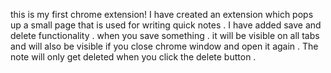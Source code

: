 this is my first chrome extension!
I have created an extension which pops up a small page that is used for writing quick notes .
I have added save and delete functionality . when you save something . it will be visible on all tabs and will also be visible if you close chrome window and open it again . 
The note will only get deleted when you click the delete button .
